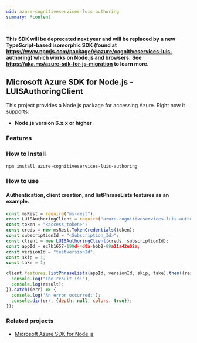 ```yaml
---
uid: azure-cognitiveservices-luis-authoring
summary: *content

---
```

**This SDK will be deprecated next year and will be replaced by a new TypeScript-based isomorphic SDK (found at https://www.npmjs.com/package/@azure/cognitiveservices-luis-authoring) which works on Node.js and browsers.**
**See https://aka.ms/azure-sdk-for-js-migration to learn more.**
## Microsoft Azure SDK for Node.js - LUISAuthoringClient

This project provides a Node.js package for accessing Azure. Right now it supports:
- **Node.js version 6.x.x or higher**

### Features


### How to Install

```bash
npm install azure-cognitiveservices-luis-authoring
```

### How to use

#### Authentication, client creation, and listPhraseLists features as an example.

```javascript
const msRest = require("ms-rest");
const LUISAuthoringClient = require("azure-cognitiveservices-luis-authoring");
const token = "<access_token>";
const creds = new msRest.TokenCredentials(token);
const subscriptionId = "<Subscription_Id>";
const client = new LUISAuthoringClient(creds, subscriptionId);
const appId = ec7b1657-199d-4d8a-bbb2-89a11a42e02a;
const versionId = "testversionId";
const skip = 1;
const take = 1;

client.features.listPhraseLists(appId, versionId, skip, take).then((result) => {
  console.log("The result is:");
  console.log(result);
}).catch((err) => {
  console.log('An error occurred:');
  console.dir(err, {depth: null, colors: true});
});
```

### Related projects

- [Microsoft Azure SDK for Node.js](https://github.com/Azure/azure-sdk-for-node)
